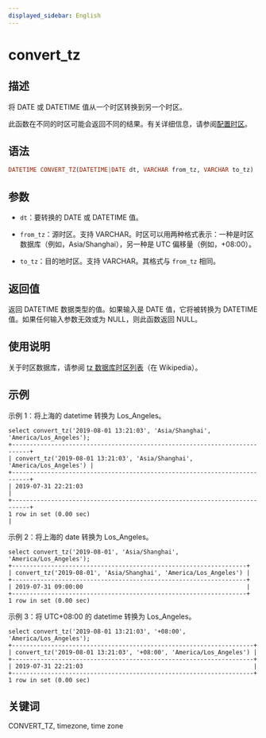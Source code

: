 ```yaml
---
displayed_sidebar: English
---
```


# convert_tz

## 描述

将 DATE 或 DATETIME 值从一个时区转换到另一个时区。

此函数在不同的时区可能会返回不同的结果。有关详细信息，请参阅[配置时区](../../../administration/timezone.md)。

## 语法

```Haskell
DATETIME CONVERT_TZ(DATETIME|DATE dt, VARCHAR from_tz, VARCHAR to_tz)
```

## 参数

- `dt`：要转换的 DATE 或 DATETIME 值。

- `from_tz`：源时区。支持 VARCHAR。时区可以用两种格式表示：一种是时区数据库（例如，Asia/Shanghai），另一种是 UTC 偏移量（例如，+08:00）。

- `to_tz`：目的地时区。支持 VARCHAR。其格式与 `from_tz` 相同。

## 返回值

返回 DATETIME 数据类型的值。如果输入是 DATE 值，它将被转换为 DATETIME 值。如果任何输入参数无效或为 NULL，则此函数返回 NULL。

## 使用说明

关于时区数据库，请参阅 [tz 数据库时区列表](https://en.wikipedia.org/wiki/List_of_tz_database_time_zones)（在 Wikipedia）。

## 示例

示例 1：将上海的 datetime 转换为 Los_Angeles。

```plaintext
select convert_tz('2019-08-01 13:21:03', 'Asia/Shanghai', 'America/Los_Angeles');
+---------------------------------------------------------------------------+
| convert_tz('2019-08-01 13:21:03', 'Asia/Shanghai', 'America/Los_Angeles') |
+---------------------------------------------------------------------------+
| 2019-07-31 22:21:03                                                       |
+---------------------------------------------------------------------------+
1 row in set (0.00 sec)                                                       |
```

示例 2：将上海的 date 转换为 Los_Angeles。

```plaintext
select convert_tz('2019-08-01', 'Asia/Shanghai', 'America/Los_Angeles');
+------------------------------------------------------------------+
| convert_tz('2019-08-01', 'Asia/Shanghai', 'America/Los_Angeles') |
+------------------------------------------------------------------+
| 2019-07-31 09:00:00                                              |
+------------------------------------------------------------------+
1 row in set (0.00 sec)
```

示例 3：将 UTC+08:00 的 datetime 转换为 Los_Angeles。

```plaintext
select convert_tz('2019-08-01 13:21:03', '+08:00', 'America/Los_Angeles');
+--------------------------------------------------------------------+
| convert_tz('2019-08-01 13:21:03', '+08:00', 'America/Los_Angeles') |
+--------------------------------------------------------------------+
| 2019-07-31 22:21:03                                                |
+--------------------------------------------------------------------+
1 row in set (0.00 sec)
```

## 关键词

CONVERT_TZ, timezone, time zone